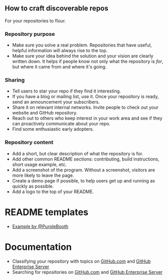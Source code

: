 ## How to craft discoverable repos

For your repositories to flour. 

### Repository purpose
- Make sure you solve a real problem. Repositories that have useful, helpful information will always rise to the top. 
- Make sure your idea behind the solution and your vision are clearly written down. It helps if people know not only what the repository is _for_, but where it came from and where it's going. 

### Sharing 
- Tell users to star your repo if they find it interesting.
- If you have a blog or mailing list, use it. Once your repository is ready, send an announcement your subscribers.
- Share it on relevant internal networks. Invite people to check out your website and GitHub repository.
- Reach out to others who keep interest in your work area and see if they can proactively communicate about your repo.
- Find some enthusiastic early adopters. 

### Repository content
- Add a short, but clear description of what the repository is for.
- Add other common README sections: contributing, build instructions, short usage example, etc.
- Add a screenshot of the program. Without a screenshot, visitors are more likely to leave the page.
- Create a demo page if possible, to help users get up and running as quickly as possible.
- Add a logo to the top of your README.

# README templates

- [Example by @PurpleBooth](purplebooth.md)

# Documentation

- Classifying your repository with topics on [GitHub.com](https://help.github.com/en/articles/classifying-your-repository-with-topics) and [GitHub Enterprise Server](https://help.github.com/en/enterprise/user/articles/classifying-your-repository-with-topics)
- Searching for repositories on [GitHub.com](https://help.github.com/en/articles/searching-for-repositories) and [GitHub Enterprise Server](https://help.github.com/en/enterprise/user/articles/searching-for-repositories#search-by-topic)
